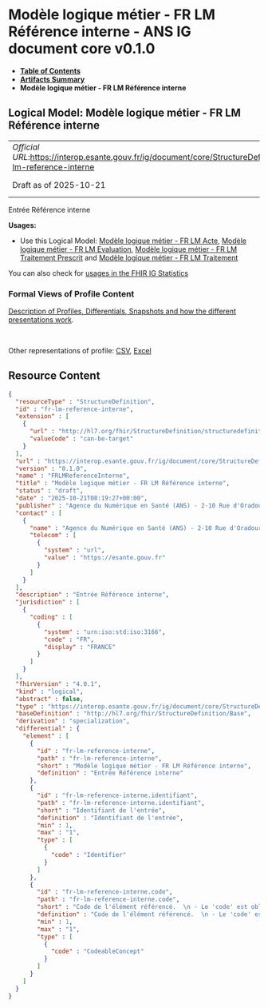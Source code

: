# Modèle logique métier - FR LM Référence interne - ANS IG document core v0.1.0

* [**Table of Contents**](toc.md)
* [**Artifacts Summary**](artifacts.md)
* **Modèle logique métier - FR LM Référence interne**

## Logical Model: Modèle logique métier - FR LM Référence interne 

| | |
| :--- | :--- |
| *Official URL*:https://interop.esante.gouv.fr/ig/document/core/StructureDefinition/fr-lm-reference-interne | *Version*:0.1.0 |
| Draft as of 2025-10-21 | *Computable Name*:FRLMReferenceInterne |

 
Entrée Référence interne 

**Usages:**

* Use this Logical Model: [Modèle logique métier - FR LM Acte](StructureDefinition-fr-lm-acte.md), [Modèle logique métier - FR LM Evaluation](StructureDefinition-fr-lm-evaluation.md), [Modèle logique métier - FR LM Traitement Prescrit](StructureDefinition-fr-lm-traitement-prescrit.md) and [Modèle logique métier - FR LM Traitement](StructureDefinition-fr-lm-traitement.md)

You can also check for [usages in the FHIR IG Statistics](https://packages2.fhir.org/xig/ans.document.fr.core|current/StructureDefinition/fr-lm-reference-interne)

### Formal Views of Profile Content

 [Description of Profiles, Differentials, Snapshots and how the different presentations work](http://build.fhir.org/ig/FHIR/ig-guidance/readingIgs.html#structure-definitions). 

 

Other representations of profile: [CSV](StructureDefinition-fr-lm-reference-interne.csv), [Excel](StructureDefinition-fr-lm-reference-interne.xlsx) 



## Resource Content

```json
{
  "resourceType" : "StructureDefinition",
  "id" : "fr-lm-reference-interne",
  "extension" : [
    {
      "url" : "http://hl7.org/fhir/StructureDefinition/structuredefinition-type-characteristics",
      "valueCode" : "can-be-target"
    }
  ],
  "url" : "https://interop.esante.gouv.fr/ig/document/core/StructureDefinition/fr-lm-reference-interne",
  "version" : "0.1.0",
  "name" : "FRLMReferenceInterne",
  "title" : "Modèle logique métier - FR LM Référence interne",
  "status" : "draft",
  "date" : "2025-10-21T08:19:27+00:00",
  "publisher" : "Agence du Numérique en Santé (ANS) - 2-10 Rue d'Oradour-sur-Glane, 75015 Paris",
  "contact" : [
    {
      "name" : "Agence du Numérique en Santé (ANS) - 2-10 Rue d'Oradour-sur-Glane, 75015 Paris",
      "telecom" : [
        {
          "system" : "url",
          "value" : "https://esante.gouv.fr"
        }
      ]
    }
  ],
  "description" : "Entrée Référence interne",
  "jurisdiction" : [
    {
      "coding" : [
        {
          "system" : "urn:iso:std:iso:3166",
          "code" : "FR",
          "display" : "FRANCE"
        }
      ]
    }
  ],
  "fhirVersion" : "4.0.1",
  "kind" : "logical",
  "abstract" : false,
  "type" : "https://interop.esante.gouv.fr/ig/document/core/StructureDefinition/fr-lm-reference-interne",
  "baseDefinition" : "http://hl7.org/fhir/StructureDefinition/Base",
  "derivation" : "specialization",
  "differential" : {
    "element" : [
      {
        "id" : "fr-lm-reference-interne",
        "path" : "fr-lm-reference-interne",
        "short" : "Modèle logique métier - FR LM Référence interne",
        "definition" : "Entrée Référence interne"
      },
      {
        "id" : "fr-lm-reference-interne.identifiant",
        "path" : "fr-lm-reference-interne.identifiant",
        "short" : "Identifiant de l'entrée",
        "definition" : "Identifiant de l'entrée",
        "min" : 1,
        "max" : "1",
        "type" : [
          {
            "code" : "Identifier"
          }
        ]
      },
      {
        "id" : "fr-lm-reference-interne.code",
        "path" : "fr-lm-reference-interne.code",
        "short" : "Code de l'élément référencé.  \n - Le 'code' est obligatoire et doit être identique au code de l'élément référencé.  \n - Si l'élément référencé n'a pas codé, alors le 'code' doit être nullFlavor='NA'.",
        "definition" : "Code de l'élément référencé.  \n - Le 'code' est obligatoire et doit être identique au code de l'élément référencé.  \n - Si l'élément référencé n'a pas codé, alors le 'code' doit être nullFlavor='NA'.",
        "min" : 1,
        "max" : "1",
        "type" : [
          {
            "code" : "CodeableConcept"
          }
        ]
      }
    ]
  }
}

```

